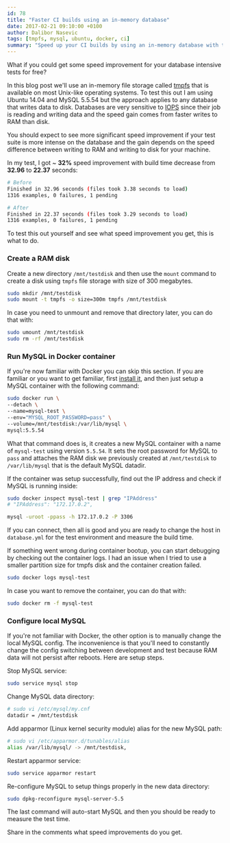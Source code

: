 ```yaml
---
id: 78
title: "Faster CI builds using an in-memory database"
date: 2017-02-21 09:10:00 +0100
author: Dalibor Nasevic
tags: [tmpfs, mysql, ubuntu, docker, ci]
summary: "Speed up your CI builds by using an in-memory database with tmpfs."
---
```


What if you could get some speed improvement for your database intensive tests for free?

In this blog post we'll use an in-memory file storage called [tmpfs](https://en.wikipedia.org/wiki/Tmpfs) that is available on most Unix-like operating systems. To test this out I am using Ubuntu 14.04 and MySQL 5.5.54 but the approach applies to any database that writes data to disk. Databases are very sensitive to [IOPS](https://en.wikipedia.org/wiki/IOPS) since their job is reading and writing data and the speed gain comes from faster writes to RAM than disk.

You should expect to see more significant speed improvement if your test suite is more intense on the database and the gain depends on the speed difference between writing to RAM and writing to disk for your machine.

In my test, I got ~ **32%** speed improvement with build time decrease from **32.96** to **22.37** seconds:

```bash
# Before
Finished in 32.96 seconds (files took 3.38 seconds to load)
1316 examples, 0 failures, 1 pending

# After
Finished in 22.37 seconds (files took 3.29 seconds to load)
1316 examples, 0 failures, 1 pending
```

To test this out yourself and see what speed improvement you get, this is what to do.

### Create a RAM disk

Create a new directory `/mnt/testdisk` and then use the `mount` command to create a disk using `tmpfs` file storage with size of 300 megabytes.

```bash
sudo mkdir /mnt/testdisk
sudo mount -t tmpfs -o size=300m tmpfs /mnt/testdisk
```

In case you need to unmount and remove that directory later, you can do that with:

```bash
sudo umount /mnt/testdisk
sudo rm -rf /mnt/testdisk
```

### Run MySQL in Docker container

If you're now familiar with Docker you can skip this section. If you are familiar or you want to get familiar, first [install it](https://docs.docker.com/engine/installation/), and then just setup a MySQL container with the following command:

```bash
sudo docker run \
--detach \
--name=mysql-test \
--env="MYSQL_ROOT_PASSWORD=pass" \
--volume=/mnt/testdisk:/var/lib/mysql \
mysql:5.5.54
```

What that command does is, it creates a new MySQL container with a name of `mysql-test` using version `5.5.54`. It sets the root password for MySQL to `pass` and attaches the RAM disk we previously created at `/mnt/testdisk` to `/var/lib/mysql` that is the default MySQL datadir.

If the container was setup successfully, find out the IP address and check if MySQL is running inside:

```bash
sudo docker inspect mysql-test | grep "IPAddress"
# "IPAddress": "172.17.0.2",

mysql -uroot -ppass -h 172.17.0.2 -P 3306
```

If you can connect, then all is good and you are ready to change the host in `database.yml` for the test environment and measure the build time.

If something went wrong during container bootup, you can start debugging by checking out the container logs. I had an issue when I tried to use a smaller partition size for tmpfs disk and the container creation failed.

```bash
sudo docker logs mysql-test
```

In case you want to remove the container, you can do that with:

```bash
sudo docker rm -f mysql-test
```

### Configure local MySQL

If you're not familiar with Docker, the other option is to manually change the local MySQL config. The inconvenience is that you'll need to constantly change the config switching between development and test because RAM data will not persist after reboots. Here are setup steps.


Stop MySQL service:

```bash
sudo service mysql stop
```

Change MySQL data directory:

```bash
# sudo vi /etc/mysql/my.cnf
datadir	= /mnt/testdisk
```

Add apparmor (Linux kernel security module) alias for the new MySQL path:

```bash
# sudo vi /etc/apparmor.d/tunables/alias
alias /var/lib/mysql/ -> /mnt/testdisk,
```

Restart apparmor service:

```bash
sudo service apparmor restart

```

Re-configure MySQL to setup things properly in the new data directory:

```bash
sudo dpkg-reconfigure mysql-server-5.5
```

The last command will auto-start MySQL and then you should be ready to measure the test time.

Share in the comments what speed improvements do you get.
